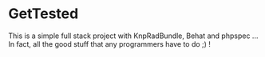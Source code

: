 GetTested
=========

This is a simple full stack project with KnpRadBundle, Behat and phpspec ... In fact, all the good stuff 
that any programmers have to do ;) !